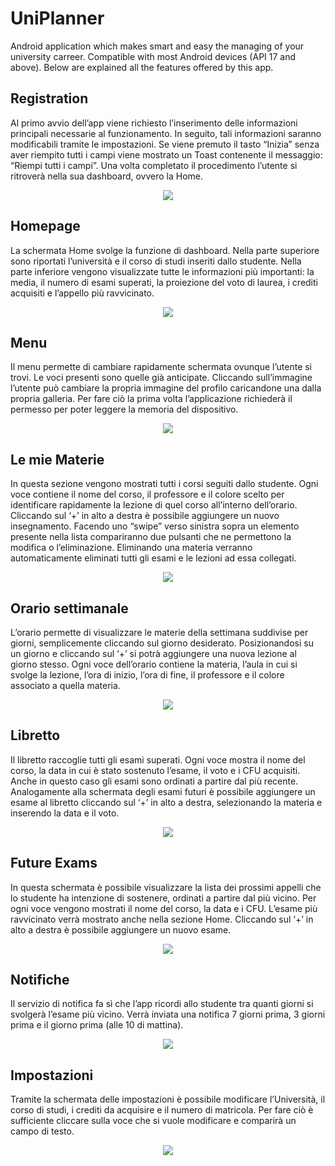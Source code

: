 # UniPlanner
Android application which makes smart and easy the managing of your university carreer.
Compatible with most Android devices (API 17 and above).
Below are explained all the features offered by this app.

## Registration
Al primo avvio dell’app viene richiesto l’inserimento delle informazioni principali necessarie al funzionamento. In seguito, tali informazioni saranno modificabili tramite le impostazioni. Se viene premuto il tasto “Inizia” senza aver riempito tutti i campi viene mostrato un Toast contenente il messaggio: “Riempi tutti i campi”. Una volta completato il procedimento l’utente si ritroverà nella sua dashboard, ovvero la Home.

<p align="center"> 
<img src="registration.png">
</p>

## Homepage
La schermata Home svolge la funzione di dashboard. Nella parte superiore sono riportati l’università e il corso di studi inseriti dallo studente. Nella parte inferiore vengono visualizzate tutte le informazioni più importanti: la media, il numero di esami superati, la proiezione del voto di laurea, i crediti acquisiti e l’appello più ravvicinato.

<p align="center"> 
<img src="home.png">
</p>

## Menu
Il menu permette di cambiare rapidamente schermata ovunque l’utente si trovi. Le voci presenti sono quelle già anticipate.
Cliccando sull’immagine l’utente può cambiare la propria immagine del profilo caricandone una dalla propria galleria. Per fare ciò la prima volta l’applicazione richiederà il permesso per poter leggere la memoria del dispositivo.

<p align="center"> 
<img src="menu.png">
</p>


## Le mie Materie
In questa sezione vengono mostrati tutti i corsi seguiti dallo studente. Ogni voce contiene il nome del corso, il professore e il colore scelto per identificare rapidamente la lezione di quel corso all’interno dell’orario.
Cliccando sul ‘+’ in alto a destra è possibile aggiungere un nuovo insegnamento.
Facendo uno “swipe” verso sinistra sopra un elemento presente nella lista compariranno due pulsanti che ne permettono la modifica o l’eliminazione.
Eliminando una materia verranno automaticamente eliminati tutti gli esami e le lezioni ad essa collegati.

<p align="center"> 
<img src="subjects.png">
</p>

## Orario settimanale
L’orario permette di visualizzare le materie della settimana suddivise per giorni, semplicemente cliccando sul giorno desiderato.
Posizionandosi su un giorno e cliccando sul ‘+’ si potrà aggiungere una nuova lezione al giorno stesso. Ogni voce dell’orario contiene la materia, l’aula in cui si svolge la lezione, l’ora di inizio, l’ora di fine, il professore e il colore associato a quella materia.

<p align="center"> 
<img src="week_schedule.png">
</p>

## Libretto
Il libretto raccoglie tutti gli esami superati. Ogni voce mostra il nome del corso, la data in cui è stato sostenuto l’esame, il voto e i CFU acquisiti.
Anche in questo caso gli esami sono ordinati a partire dal più recente. Analogamente alla schermata degli esami futuri è possibile aggiungere un esame al libretto cliccando sul ‘+’ in alto a destra, selezionando la materia e inserendo la data e il voto.

<p align="center"> 
<img src="booklet.png">
</p>

## Future Exams 
In questa schermata è possibile visualizzare la lista dei prossimi appelli che lo studente ha intenzione di sostenere, ordinati a partire dal più vicino. Per ogni voce vengono mostrati il nome del corso, la data e i CFU.
L’esame più ravvicinato verrà mostrato anche nella sezione Home.
Cliccando sul ‘+’ in alto a destra è possibile aggiungere un nuovo esame.

<p align="center"> 
<img src="future_exams.png">
</p>

## Notifiche
Il servizio di notifica fa sì che l’app ricordi allo studente tra quanti giorni si svolgerà l’esame più vicino.
Verrà inviata una notifica 7 giorni prima, 3 giorni prima e il giorno prima (alle 10 di mattina).

<p align="center"> 
<img src="notifications.png">
</p>

## Impostazioni
Tramite la schermata delle impostazioni è possibile modificare l’Università, il corso di studi, i crediti da acquisire e il numero di matricola.
Per fare ciò è sufficiente cliccare sulla voce che si vuole modificare e comparirà un campo di testo.

<p align="center"> 
<img src="settings.png">
</p>


